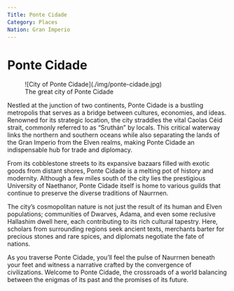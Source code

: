 ```yaml
---
Title: Ponte Cidade
Category: Places
Nation: Gran Imperio
---
```


# Ponte Cidade

<figure class="pic-banner">
![City of Ponte Cidade](./img/ponte-cidade.jpg)
<figcaption>The great city of Ponte Cidade</figcaption>
</figure>

Nestled at the junction of two continents, Ponte Cidade is a bustling metropolis that serves as a bridge between cultures, economies, and ideas. Renowned for its strategic location, the city straddles the vital Caolas Céid strait, commonly referred to as &ldquo;Sruthán&rdquo; by locals. This critical waterway links the northern and southern oceans while also separating the lands of the Gran Imperio from the Elven realms, making Ponte Cidade an indispensable hub for trade and diplomacy.

From its cobblestone streets to its expansive bazaars filled with exotic goods from distant shores, Ponte Cidade is a melting pot of history and modernity. Although a few miles south of the city lies the prestigious University of Naethanor, Ponte Cidade itself is home to various guilds that continue to preserve the diverse traditions of Naurrnen.

The city&rsquo;s cosmopolitan nature is not just the result of its human and Elven populations; communities of Dwarves, Adama, and even some reclusive Hallashim dwell here, each contributing to its rich cultural tapestry. Here, scholars from surrounding regions seek ancient texts, merchants barter for precious stones and rare spices, and diplomats negotiate the fate of nations.

As you traverse Ponte Cidade, you&rsquo;ll feel the pulse of Naurrnen beneath your feet and witness a narrative crafted by the convergence of civilizations. Welcome to Ponte Cidade, the crossroads of a world balancing between the enigmas of its past and the promises of its future.

